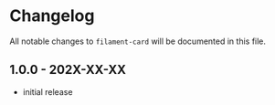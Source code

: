 # Changelog

All notable changes to `filament-card` will be documented in this file.

## 1.0.0 - 202X-XX-XX

- initial release

